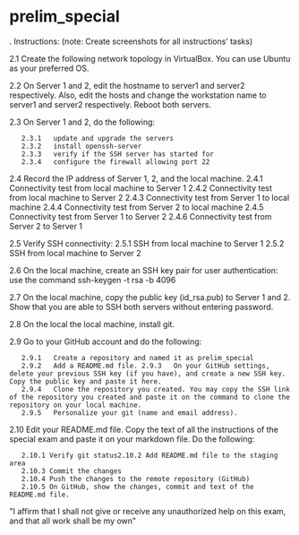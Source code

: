 # prelim_special
.  Instructions: (note: Create screenshots for all instructions’ tasks)

2.1 Create the following network topology in VirtualBox. 
You can use Ubuntu as your preferred OS. 

2.2 On Server 1 and 2, edit the hostname to server1 and server2 respectively. Also, edit the hosts and change the workstation name to server1 and server2 respectively. Reboot both servers. 

2.3 On Server 1 and 2, do the following:

       2.3.1   update and upgrade the servers
       2.3.2   install openssh-server
       2.3.3   verify if the SSH server has started for
       2.3.4   configure the firewall allowing port 22

2.4 Record the IP address of Server 1, 2, and the local machine. 
       2.4.1   Connectivity test from local machine to Server 1
       2.4.2   Connectivity test from local machine to Server 2
       2.4.3   Connectivity test from Server 1 to local machine
       2.4.4   Connectivity test from Server 2 to local machine
       2.4.5   Connectivity test from Server 1 to Server 2
       2.4.6   Connectivity test from Server 2 to Server 1

2.5 Verify SSH connectivity:
       2.5.1   SSH from local machine to Server 1
       2.5.2   SSH from local machine to Server 2

2.6 On the local machine, create an SSH key pair for user authentication: use the command ssh-keygen -t rsa -b 4096

2.7 On the local machine, copy the public key (id_rsa.pub) to Server 1 and 2. Show that you are able to SSH both servers without entering password. 

2.8 On the local the local machine, install git. 

2.9 Go to your GitHub account and do the following: 

       2.9.1   Create a repository and named it as prelim_special
       2.9.2   Add a README.md file. 2.9.3   On your GitHub settings, delete your previous SSH key (if you have), and create a new SSH key. Copy the public key and paste it here. 
       2.9.4   Clone the repository you created. You may copy the SSH link of the repository you created and paste it on the command to clone the repository on your local machine. 
       2.9.5   Personalize your git (name and email address). 

2.10    Edit your README.md file. Copy the text of all the instructions of the special exam and paste it on your markdown file. Do the following:

       2.10.1 Verify git status2.10.2 Add README.md file to the staging area
       2.10.3 Commit the changes
       2.10.4 Push the changes to the remote repository (GitHub)
       2.10.5 On GitHub, show the changes, commit and text of the README.md file. 

"I affirm that I shall not give or receive any unauthorized help on this exam, and that all work shall be my own"
